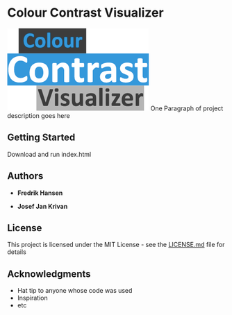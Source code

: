 # Colour Contrast Visualizer
<img src="https://github.com/fhansen1/colour-contrast/blob/master/img/logo.png?raw=true" title="Colour contrast visualizer" alt="Logo">
One Paragraph of project description goes here

## Getting Started

Download and run index.html

## Authors

* **Fredrik Hansen** 

* **Josef Jan Krivan** 
## License

This project is licensed under the MIT License - see the [LICENSE.md](LICENSE.md) file for details

## Acknowledgments

* Hat tip to anyone whose code was used
* Inspiration
* etc
